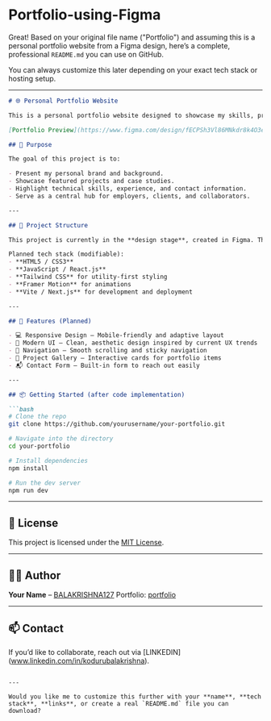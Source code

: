 # Portfolio-using-Figma

Great! Based on your original file name ("Portfolio") and assuming this is a personal portfolio website from a Figma design, here’s a complete, professional `README.md` you can use on GitHub.

You can always customize this later depending on your exact tech stack or hosting setup.

---

````markdown
# 🌐 Personal Portfolio Website

This is a personal portfolio website designed to showcase my skills, projects, and experience as a web developer. The design was created using Figma and serves as the blueprint for a modern, responsive, and professional online presence.

[Portfolio Preview](https://www.figma.com/design/fECPSh3Vl86MNkdr8k4O3e/project-2---Portfolio?node-id=0-1&p=f&t=Mbyf1WfLMZtnWAp3-0) <!-- Replace with an actual screenshot or image URL -->

## 🎯 Purpose

The goal of this project is to:

- Present my personal brand and background.
- Showcase featured projects and case studies.
- Highlight technical skills, experience, and contact information.
- Serve as a central hub for employers, clients, and collaborators.

---

## 📁 Project Structure

This project is currently in the **design stage**, created in Figma. The next step is implementation using modern frontend technologies.

Planned tech stack (modifiable):
- **HTML5 / CSS3**
- **JavaScript / React.js**
- **Tailwind CSS** for utility-first styling
- **Framer Motion** for animations
- **Vite / Next.js** for development and deployment

---

## 🧪 Features (Planned)

- 💻 Responsive Design – Mobile-friendly and adaptive layout
- 🎨 Modern UI – Clean, aesthetic design inspired by current UX trends
- 🧭 Navigation – Smooth scrolling and sticky navigation
- 📂 Project Gallery – Interactive cards for portfolio items
- 📬 Contact Form – Built-in form to reach out easily

---

## 📦 Getting Started (after code implementation)

```bash
# Clone the repo
git clone https://github.com/yourusername/your-portfolio.git

# Navigate into the directory
cd your-portfolio

# Install dependencies
npm install

# Run the dev server
npm run dev
````

---

## 📄 License

This project is licensed under the [MIT License](LICENSE).

---

## 🙋‍♂️ Author

**Your Name** – [BALAKRISHNA127](https://github.com/BALAKRISHNA127)
Portfolio: [portfolio](https://www.figma.com/design/fECPSh3Vl86MNkdr8k4O3e/project-2---Portfolio?node-id=0-1&p=f&t=Mbyf1WfLMZtnWAp3-0)

---

## 📫 Contact

If you’d like to collaborate, reach out via \[LINKEDIN](www.linkedin.com/in/kodurubalakrishna).

```

---

Would you like me to customize this further with your **name**, **tech stack**, **links**, or create a real `README.md` file you can download?
```
